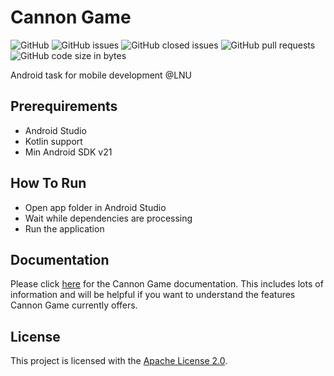 # Cannon Game
![GitHub](https://img.shields.io/github/license/DenManokhin/CannonGame)
![GitHub issues](https://img.shields.io/github/issues-raw/DenManokhin/CannonGame)
![GitHub closed issues](https://img.shields.io/github/issues-closed-raw/DenManokhin/CannonGame)
![GitHub pull requests](https://img.shields.io/github/issues-pr/DenManokhin/CannonGame)
![GitHub code size in bytes](https://img.shields.io/github/languages/code-size/DenManokhin/CannonGame)

Android task for mobile development @LNU

## Prerequirements

* Android Studio
* Kotlin support
* Min Android SDK v21

## How To Run

* Open app folder in Android Studio
* Wait while dependencies are processing
* Run the application

## Documentation

Please click [here](docs/) for the Cannon Game documentation.
This includes lots of information and will be helpful if you want to understand the features Cannon Game currently offers.

## License

This project is licensed with the [Apache License 2.0](LICENSE).